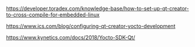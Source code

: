 

https://developer.toradex.com/knowledge-base/how-to-set-up-qt-creator-to-cross-compile-for-embedded-linux

https://www.ics.com/blog/configuring-qt-creator-yocto-development

https://www.kynetics.com/docs/2018/Yocto-SDK-Qt/


